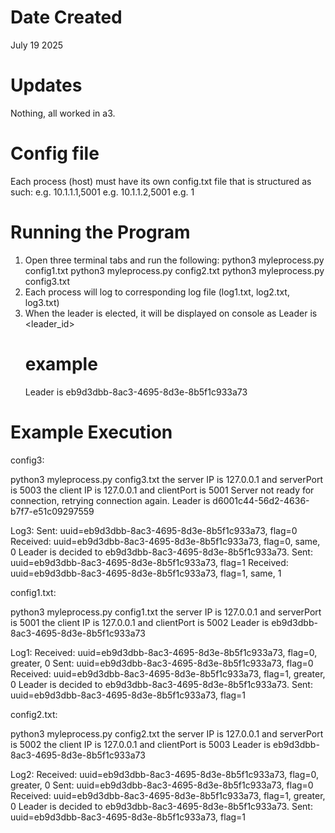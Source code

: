 # Date Created
July 19 2025 

# Updates

Nothing, all worked in a3. 

# Config file
Each process (host) must have its own config.txt file that is structured as such: 
<serverIP><serverPort> e.g. 10.1.1.1,5001
<clientIP><clientPort> e.g. 10.1.1.2,5001
<processNumber>        e.g. 1


# Running the Program 
1. Open three terminal tabs and run the following:
    python3 myleprocess.py config1.txt
    python3 myleprocess.py config2.txt
    python3 myleprocess.py config3.txt
2. Each process will log to corresponding log file (log1.txt, log2.txt, log3.txt)
3. When the leader is elected, it will be displayed on console as 
    Leader is <leader_id>
    # example
    Leader is eb9d3dbb-8ac3-4695-8d3e-8b5f1c933a73

# Example Execution 

config3:

python3 myleprocess.py config3.txt
the server IP is  127.0.0.1 and serverPort is  5003
the client IP is  127.0.0.1 and clientPort is  5001
Server not ready for connection, retrying connection again.
Leader is d6001c44-56d2-4636-b7f7-e51c09297559

Log3: 
Sent: uuid=eb9d3dbb-8ac3-4695-8d3e-8b5f1c933a73, flag=0
Received: uuid=eb9d3dbb-8ac3-4695-8d3e-8b5f1c933a73, flag=0, same, 0
Leader is decided to eb9d3dbb-8ac3-4695-8d3e-8b5f1c933a73.
Sent: uuid=eb9d3dbb-8ac3-4695-8d3e-8b5f1c933a73, flag=1
Received: uuid=eb9d3dbb-8ac3-4695-8d3e-8b5f1c933a73, flag=1, same, 1

config1.txt:

python3 myleprocess.py config1.txt
the server IP is  127.0.0.1 and serverPort is  5001
the client IP is  127.0.0.1 and clientPort is  5002
Leader is eb9d3dbb-8ac3-4695-8d3e-8b5f1c933a73

Log1: 
Received: uuid=eb9d3dbb-8ac3-4695-8d3e-8b5f1c933a73, flag=0, greater, 0
Sent: uuid=eb9d3dbb-8ac3-4695-8d3e-8b5f1c933a73, flag=0
Received: uuid=eb9d3dbb-8ac3-4695-8d3e-8b5f1c933a73, flag=1, greater, 0
Leader is decided to eb9d3dbb-8ac3-4695-8d3e-8b5f1c933a73.
Sent: uuid=eb9d3dbb-8ac3-4695-8d3e-8b5f1c933a73, flag=1

config2.txt:

python3 myleprocess.py config2.txt
the server IP is  127.0.0.1 and serverPort is  5002
the client IP is  127.0.0.1 and clientPort is  5003
Leader is eb9d3dbb-8ac3-4695-8d3e-8b5f1c933a73

Log2:
Received: uuid=eb9d3dbb-8ac3-4695-8d3e-8b5f1c933a73, flag=0, greater, 0
Sent: uuid=eb9d3dbb-8ac3-4695-8d3e-8b5f1c933a73, flag=0
Received: uuid=eb9d3dbb-8ac3-4695-8d3e-8b5f1c933a73, flag=1, greater, 0
Leader is decided to eb9d3dbb-8ac3-4695-8d3e-8b5f1c933a73.
Sent: uuid=eb9d3dbb-8ac3-4695-8d3e-8b5f1c933a73, flag=1

